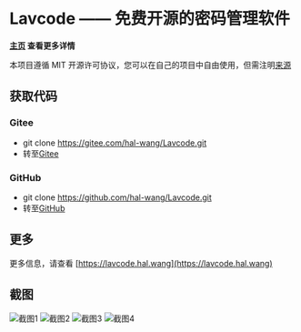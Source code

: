 ﻿# Lavcode —— 免费开源的密码管理软件

**[主页](https://lavcode.hal.wang) 查看更多详情**

本项目遵循 MIT 开源许可协议，您可以在自己的项目中自由使用，但需注明[来源](https://github.com/hal-wang)

## 获取代码

### Gitee

- git clone https://gitee.com/hal-wang/Lavcode.git
- 转至[Gitee](https://gitee.com/hal-wang/Lavcode)

### GitHub

- git clone https://github.com/hal-wang/Lavcode.git
- 转至[GitHub](https://github.com/hal-wang/Lavcode)

## 更多

更多信息，请查看 [https://lavcode.hal.wang](https://lavcode.hal.wang)

## 截图

![截图1](https://lavcode.hal.wang/screenshots/1.png)
![截图2](https://lavcode.hal.wang/screenshots/2.png)
![截图3](https://lavcode.hal.wang/screenshots/3.png)
![截图4](https://lavcode.hal.wang/screenshots/4.png)
